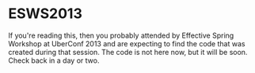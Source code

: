 ESWS2013
========
If you're reading this, then you probably attended by Effective Spring Workshop at UberConf 2013 and are expecting to find the code that was created during that session.
The code is not here now, but it will be soon. Check back in a day or two.
